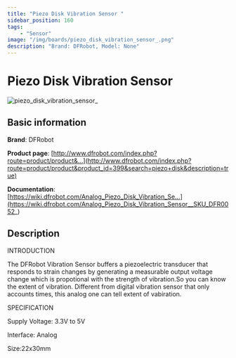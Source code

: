 ```yaml
---
title: "Piezo Disk Vibration Sensor "
sidebar_position: 160
tags:
    - "Sensor"
image: "/img/boards/piezo_disk_vibration_sensor_.png"
description: "Brand: DFRobot, Model: None"
---
```

# Piezo Disk Vibration Sensor 

![piezo_disk_vibration_sensor_](/img/boards/piezo_disk_vibration_sensor_.png)

## Basic information

**Brand**: DFRobot

**Product page**: [http://www.dfrobot.com/index.php?route=product/product&...](http://www.dfrobot.com/index.php?route=product/product&product_id=399&search=piezo+disk&description=true)

**Documentation**: [https://wiki.dfrobot.com/Analog_Piezo_Disk_Vibration_Se...](https://wiki.dfrobot.com/Analog_Piezo_Disk_Vibration_Sensor__SKU_DFR0052_)

## Description

INTRODUCTION



The DFRobot Vibration Sensor buffers a piezoelectric transducer that responds to strain changes by generating a measurable output voltage change which is propotional with the strength of vibration\.So you can know the extent of vibration\. Different from digital vibration sensor that only accounts times, this analog one can tell extent of vabiration\.



SPECIFICATION



Supply Voltage: 3\.3V to 5V

Interface: Analog

Size:22x30mm

